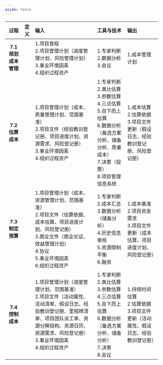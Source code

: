 ```yaml
---
aside: false
---
```


<!-- # ITTO图

## 7. 项目成本管理 -->

| **过程** | **定义** | **输入** | **工具与技术** | **输出** |
| :-: | :- | :- | :- | :- |
| **7.1 规划成本管理** |  |1.项目章程<br>2.项目管理计划（进度管理计划、风险管理计划）<br>3.事业环境因素<br>4.组织过程资产 | 1.专家判断<br>2.数据分析<br>3.会议 | 1.成本管理计划 |
| **7.2 估算成本** |  |1.项目管理计划（成本、质量管理计划、范围基准）<br>2.项目文件（经验教训登记册、项目进度计划、资源需求、风险登记册）<br>3.事业环境因素<br>4.组织过程资产 | 1.专家判断<br>2.类比估算<br>3.参数估算<br>4.三点估算<br>5.自下而上估算<br>6.数据分析（备选方案分析、储备分析、质量成本）<br>7.决策（投票）<br>8.项目管理信息系统 | 1.成本估算<br>2.估算依据<br>3.项目文件更新（假设日志、经验教训登记册、风险登记册） |
| **7.3 制定预算** |  |1.项目管理计划（成本、资源管理计划、范围基准）<br>2.项目文件（估算依据、成本估算、项目进度计划、风险登记册）<br>3.商业文件（商业论证、效益管理计划）<br>4.协议<br>5.事业环境因素<br>6.组织过程资产 | 1.专家判断<br>2.成本汇总<br>3.数据分析（储备分析）<br>4.历史信息审核<br>5.资源限制平衡<br>6.融资 | 1.成本基准<br>2.项目资金需求<br>3.项目文件更新（成本估算、项目进度计划、风险登记册） |
| **7.4 控制成本** |  |1.项目管理计划（进度管理计划、范围基准）<br>2.项目文件（活动属性、活动清单、假设日志、经验教训登记册、里程碑清单、项目团队派工单、资源分解结构、资源日历、资源需求、风险登记册）<br>3.事业环境因素<br>4.组织过程资产 | 1.专家判断<br>2.类比估算<br>3.参数估算<br>4.三点估算<br>5.自下而上估算<br>6.数据分析（备选方案分析、储备分析）<br>7.决策<br>8.会议 | 1.持续时间估算<br>2.估算依据<br>3.项目文件更新（活动属性、假设日志、经验教训登记册） |
